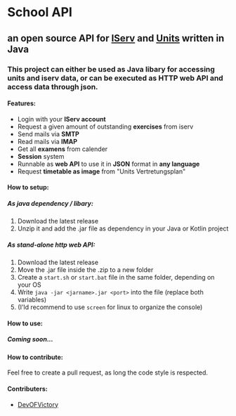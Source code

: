 # School API
## an open source API for [IServ](https://iserv.de) and [Units](https://www.untis.at) written in Java

### This project can either be used as Java libary for accessing units and iserv data, or can be executed as HTTP web API and access data through json.

#### Features:
 - Login with your **IServ account**
 - Request a given amount of outstanding **exercises** from iserv
 - Send mails via **SMTP**
 - Read mails via **IMAP**
 - Get all **examens** from calender
 - **Session** system
 - Runnable as **web API** to use it in **JSON** format in **any language**
 - Request **timetable as image** from "Units Vertretungsplan"

#### How to setup:
##### As java dependency / libary:
 1. Download the latest release
 2. Unzip it and add the .jar file as dependency in your Java or Kotlin project

##### As stand-alone http web API:
 1. Download the latest release
 2. Move the .jar file inside the .zip to a new folder
 3. Create a `start.sh` or `start.bat` file in the same folder, depending on your OS
 4. Write `java -jar <jarname>.jar <port>` into the file (replace both variables)
 5. (I'ld recommend to use `screen` for linux to organize the console)

#### How to use:
##### Coming soon...

#### How to contribute:
Feel free to create a pull request, as long the code style  is respected.

#### Contributers:
 - [DevOFVictory](https://github.com/DevOFVictory) 
